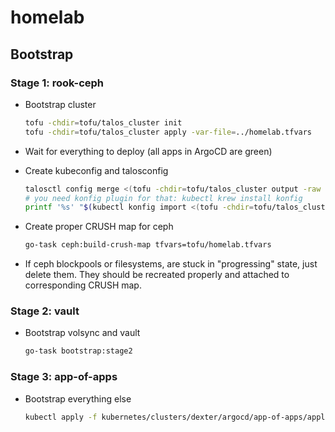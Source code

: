 # homelab

## Bootstrap

### Stage 1: rook-ceph

- Bootstrap cluster

    ```bash
    tofu -chdir=tofu/talos_cluster init
    tofu -chdir=tofu/talos_cluster apply -var-file=../homelab.tfvars
    ```

- Wait for everything to deploy (all apps in ArgoCD are green)
- Create kubeconfig and talosconfig

    ```bash
    talosctl config merge <(tofu -chdir=tofu/talos_cluster output -raw talosconfig)
    # you need konfig plugin for that: kubectl krew install konfig
    printf '%s' "$(kubectl konfig import <(tofu -chdir=tofu/talos_cluster output -raw kubeconfig))" > "${KUBECONFIG}"
    ```

- Create proper CRUSH map for ceph

    ```bash
    go-task ceph:build-crush-map tfvars=tofu/homelab.tfvars
    ```

- If ceph blockpools or filesystems, are stuck in "progressing" state, just delete them. They should be recreated
  properly and attached to corresponding CRUSH map.

### Stage 2: vault

- Bootstrap volsync and vault

    ```bash
    go-task bootstrap:stage2
    ```

### Stage 3: app-of-apps

- Bootstrap everything else

    ```bash
    kubectl apply -f kubernetes/clusters/dexter/argocd/app-of-apps/application.yaml
    ```
